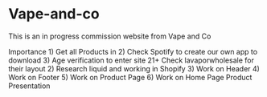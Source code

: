 # Vape-and-co
This is an in progress commission website from Vape and Co

Importance
    1) Get all Products in
    2) Check Spotify to create our own app to download
    3) Age verification to enter site 21+
        Check lavaporwholesale for their layout
    2) Research liquid and working in Shopify
    3) Work on Header
    4) Work on Footer 
    5) Work on Product Page
    6) Work on Home Page Product Presentation
